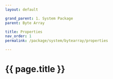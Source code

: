 ```yaml
---
layout: default

grand_parent: 1. System Package
parent: Byte Array

title: Properties
nav_order: 1
permalink: /package/system/bytearray/properties

---
```

# {{ page.title }}
